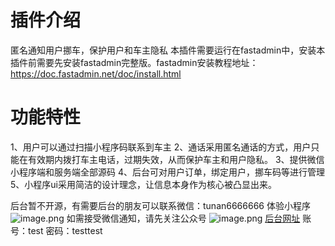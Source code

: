 # 插件介绍
匿名通知用户挪车，保护用户和车主隐私
本插件需要运行在fastadmin中，安装本插件前需要先安装fastadmin完整版。fastadmin安装教程地址：https://doc.fastadmin.net/doc/install.html
# 功能特性
1、用户可以通过扫描小程序码联系到车主 
2、通话采用匿名通话的方式，用户只能在有效期内拨打车主电话，过期失效，从而保护车主和用户隐私。
3、提供微信小程序端和服务端全部源码
4、后台可对用户订单，绑定用户，挪车码等进行管理
5、小程序ui采用简洁的设计理念，让信息本身作为核心被凸显出来。

后台暂不开源，有需要后台的朋友可以联系微信：tunan6666666
体验小程序
![image.png](https://cdn.fastadmin.net/uploads/2022/10/12/f3f3c5632d5b48e7b05bdf47082c7773.jpg)
如需接受微信通知，请先关注公众号
![image.png](https://cdn.fastadmin.net/uploads/2022/10/12/7bb5fad244cb931399549aec9faffeca.png)
[后台网址](https://tn.rdtxgj.com/MNQYRauFiC.php/index/login "体验网址")
账号：test 密码：testtest